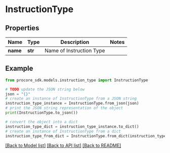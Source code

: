 # InstructionType


## Properties

Name | Type | Description | Notes
------------ | ------------- | ------------- | -------------
**name** | **str** | Name of Instruction Type | 

## Example

```python
from procore_sdk.models.instruction_type import InstructionType

# TODO update the JSON string below
json = "{}"
# create an instance of InstructionType from a JSON string
instruction_type_instance = InstructionType.from_json(json)
# print the JSON string representation of the object
print(InstructionType.to_json())

# convert the object into a dict
instruction_type_dict = instruction_type_instance.to_dict()
# create an instance of InstructionType from a dict
instruction_type_from_dict = InstructionType.from_dict(instruction_type_dict)
```
[[Back to Model list]](../README.md#documentation-for-models) [[Back to API list]](../README.md#documentation-for-api-endpoints) [[Back to README]](../README.md)


